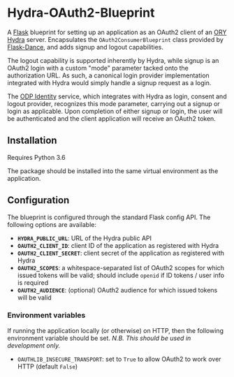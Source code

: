 # Hydra-OAuth2-Blueprint

A [Flask](https://palletsprojects.com/p/flask/) blueprint for setting up an application as an OAuth2
client of an [ORY Hydra](https://www.ory.sh/docs/hydra/) server. Encapsulates the `OAuth2ConsumerBlueprint`
class provided by [Flask-Dance](https://flask-dance.readthedocs.io/en/latest/index.html), and adds signup
and logout capabilities.

The logout capability is supported inherently by Hydra, while signup is an OAuth2 login with a custom
"mode" parameter tacked onto the authorization URL. As such, a canonical login provider implementation
integrated with Hydra would simply handle a signup request as a login.

The [ODP Identity](https://github.com/SAEONData/ODP-Identity) service, which integrates with Hydra
as login, consent and logout provider, recognizes this mode parameter, carrying out a signup or login
as applicable. Upon completion of either signup or login, the user will be authenticated and the client
application will receive an OAuth2 token.

## Installation

Requires Python 3.6

The package should be installed into the same virtual environment as the application.

## Configuration

The blueprint is configured through the standard Flask config API. The following options are available:

- **`HYDRA_PUBLIC_URL`**: URL of the Hydra public API
- **`OAUTH2_CLIENT_ID`**: client ID of the application as registered with Hydra
- **`OAUTH2_CLIENT_SECRET`**: client secret of the application as registered with Hydra
- **`OAUTH2_SCOPES`**: a whitespace-separated list of OAuth2 scopes for which issued tokens will be valid;
  should include `openid` if ID tokens / user info is required
- **`OAUTH2_AUDIENCE`**: (optional) OAuth2 audience for which issued tokens will be valid

### Environment variables

If running the application locally (or otherwise) on HTTP, then the following environment variable
should be set. _N.B. This should be used in development only._

- `OAUTHLIB_INSECURE_TRANSPORT`: set to `True` to allow OAuth2 to work over HTTP (default `False`)
